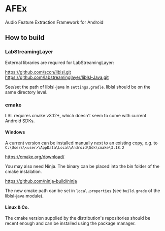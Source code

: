 # AFEx
Audio Feature Extraction Framework for Android

## How to build

### LabStreamingLayer
External libraries are required for LabStreamingLayer:

https://github.com/sccn/liblsl.git  
https://github.com/labstreaminglayer/liblsl-Java.git

See/set the path of liblsl-java in ```settings.gradle```. liblsl should be on the same directory level. 

### cmake

LSL requires cmake v3.12+, which doesn't seem to come with current Android SDKs. 

#### Windows 
A current version can be installed manually next to an existing copy, e.g. to ```C:\Users\<user>\AppData\Local\Android\Sdk\cmake\3.18.2```

https://cmake.org/download/

You may also need Ninja. The binary can be placed into the bin folder of the cmake instalation.

https://github.com/ninja-build/ninja

The new cmake path can be set in ```local.properties``` (see ```build.grade``` of the liblsl-java module).

#### Linux & Co. 
The cmake version supplied by the distribution's repositories should be recent enough and can be installed using the package manager. 

